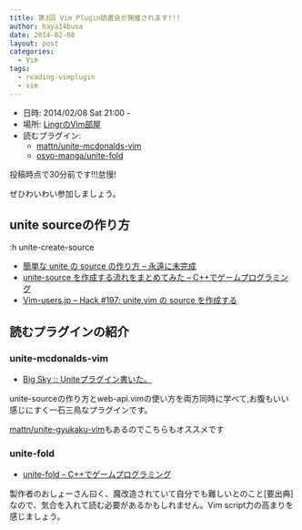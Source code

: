 ```yaml
---
title: 第3回 Vim Plugin読書会が開催されます!!!
author: haya14busa
date: 2014-02-08
layout: post
categories:
  - Vim
tags:
  - reading-vimplugin
  - vim
---
```

*   日時: 2014/02/08 Sat 21:00 -
*   場所: [LingrのVim部屋][1]
*   読むプラグイン: 
    *   [mattn/unite-mcdonalds-vim][2] 
    *   [osyo-manga/unite-fold][3]

投稿時点で30分前です!!!怠慢!

ぜひわいわい参加しましょう。

## unite sourceの作り方

:h unite-create-source

*   [簡単な unite の source の作り方 &#8211; 永遠に未完成][4]
*   [unite-source を作成する流れをまとめてみた &#8211; C++でゲームプログラミング][5]
*   [Vim-users.jp &#8211; Hack #197: unite.vim の source を作成する][6]

## 読むプラグインの紹介

### unite-mcdonalds-vim

*   [Big Sky :: Uniteプラグイン書いた。][7]

unite-sourceの作り方とweb-api.vimの使い方を両方同時に学べて,お腹もいい感じにすく一石三鳥なプラグインです。

[mattn/unite-gyukaku-vim][8]もあるのでこちらもオススメです

### unite-fold

*   [unite-fold &#8211; C++でゲームプログラミング][9]

製作者のおしょーさん曰く、魔改造されていて自分でも難しいとのこと[要出典]なので、気合を入れて読む必要があるかもしれません。Vim script力の高まりを感じましょう。

 [1]: http://lingr.com/room/vim/
 [2]: https://github.com/mattn/unite-mcdonalds-vim
 [3]: https://github.com/osyo-manga/unite-fold
 [4]: http://d.hatena.ne.jp/thinca/20101105/1288896674
 [5]: http://d.hatena.ne.jp/osyo-manga/20130520/1369049201
 [6]: http://vim-users.jp/2011/01/hack197/
 [7]: http://mattn.kaoriya.net/software/vim/20101117005222.htm
 [8]: https://github.com/mattn/unite-gyukaku-vim
 [9]: http://d.hatena.ne.jp/osyo-manga/20120801/1343820751
